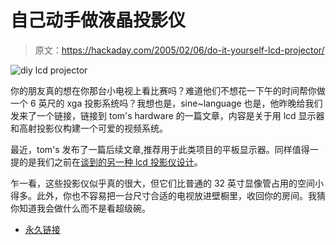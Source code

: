 # 自己动手做液晶投影仪

> 原文：<https://hackaday.com/2005/02/06/do-it-yourself-lcd-projector/>

![diy lcd projector](img/e97761611ac24ebb6f5848e94c5f9125.png)

你的朋友真的想在你那台小电视上看比赛吗？难道他们不想花一下午的时间帮你做一个 6 英尺的 xga 投影系统吗？我想也是，sine~language 也是，他昨晚给我们发来了一个链接，链接到 tom's hardware 的一篇文章，内容是关于用 lcd 显示器和高射投影仪构建一个可爱的视频系统。

最近，tom's 发布了一篇后续文章,推荐用于此类项目的平板显示器。同样值得一提的是我们之前在[谈到的另一种 lcd 投影仪设计](http://www.hackaday.com/entry/1234000150020903/)。

乍一看，这些投影仪似乎真的很大，但它们比普通的 32 英寸显像管占用的空间小得多。此外，你也不容易把一台尺寸合适的电视放进壁橱里，收回你的房间。我猜你知道我会做什么而不是看超级碗。

*   [永久链接](http://www6.tomshardware.com/howto/20041113/)